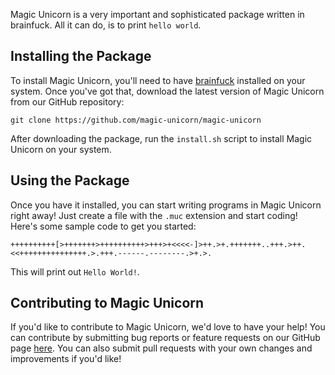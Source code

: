 Magic Unicorn is a very important and sophisticated package written in brainfuck. All it can do, is to print `hello world`.

## Installing the Package 

To install Magic Unicorn, you'll need to have [brainfuck](https://esolangs.org/wiki/Brainfuck) installed on your system. Once you've got that, download the latest version of Magic Unicorn from our GitHub repository: 

```git clone https://github.com/magic-unicorn/magic-unicorn``` 

After downloading the package, run the `install.sh` script to install Magic Unicorn on your system. 

## Using the Package 
Once you have it installed, you can start writing programs in Magic Unicorn right away! Just create a file with the `.muc` extension and start coding! Here's some sample code to get you started: 

 ```brainfuck 
++++++++++[>+++++++>++++++++++>+++>+<<<<-]>++.>+.+++++++..+++.>++.<<+++++++++++++++.>.+++.------.--------.>+.>.   
```  

 This will print out `Hello World!`.  

 ## Contributing to Magic Unicorn 

 If you'd like to contribute to Magic Unicorn, we'd love to have your help! You can contribute by submitting bug reports or feature requests on our GitHub page [here](https://github.com/magic-unicorn/magic-unicorn). You can also submit pull requests with your own changes and improvements if you'd like!
